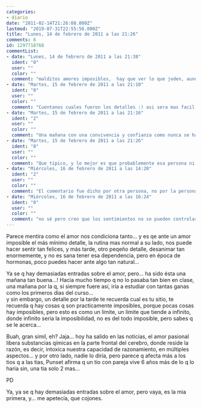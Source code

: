 ```yaml
---
categories:
- diario
date: "2011-02-14T21:26:08.000Z"
lastmod: "2019-07-31T22:55:56.000Z"
title: "Lunes, 14 de febrero de 2011 a las 21:26"
comments: 6
id: 1297718768
commentList:
- date: "Lunes, 14 de febrero de 2011 a las 21:38"
  ident: "0"
  user: ""
  color: ""
  comment: "malditos amores imposibles,  hay que ver lo que joden, aunque por otra parte, que haríamos sin amores imposibles?"
- date: "Martes, 15 de febrero de 2011 a las 21:10"
  ident: "0"
  user: ""
  color: ""
  comment: "Cuentanos cuales fueron los detalles :) asi sera mas facil entender bien la historia"
- date: "Martes, 15 de febrero de 2011 a las 21:16"
  ident: "2"
  user: ""
  color: ""
  comment: "Una mañana con una convivencia y confianza como nunca se habia visto, y horas mas tarde un comentario te recuerda de forma rapida la cruda realidad, q nunca sereis nada, q largo y duro es el camino para ser algo mas q compañeros de clase, y q hagas lo q hagas jamás conseguiras lo q tu qerrías..."
- date: "Martes, 15 de febrero de 2011 a las 21:26"
  ident: "0"
  user: ""
  color: ""
  comment: "Que tipico, y lo mejor es que probablemente esa persona ni siquiera sea consciente del efecto de su frase..."
- date: "Miércoles, 16 de febrero de 2011 a las 14:20"
  ident: "2"
  user: ""
  color: ""
  comment: "El comentario fue dicho por otra persona, no por la persona en cuestión...   \n  \nY ya se xq pasa todo esto, hoy he visto algo nuevo:  \n  \n          Tiempo atrás fue formada una barrera para evitar estas cosas, un filtro que, si bien reconocia la atracción física, no dejaba pasar la atracción sentimental, no dejaba que nada fuese mas allá, pero...   \n          Pero despues de mucho tiempo la barrera habia sido olvidada y ha aparecido una grieta inconsciente, en un momento de debilidad la barrera ha hecho fallida por la presión acumulada y todo ello de forma silenciosa.  \n  \n          Encontrada la grieta se recuerda a la barrera, ya todo tiene sentido, y así,  el recuerdo de como levantarla de nuevo vuelve del subconsciente, y ahora es cuestión de controlar la grieta, y de cerrarla más tarde,  y de reforzar la barrera que permanecera firme indefinidamente, \"hasta q las posibilidades sean mas claras\", como desde el principio se pretendió."
- date: "Miércoles, 16 de febrero de 2011 a las 16:24"
  ident: "0"
  user: ""
  color: ""
  comment: "no sé pero creo que los sentimientos no se pueden controlar cual rio, de alguna manera u otra el agua seguirá su curso...   \ndiré la frase típica \'\'hay más peces en el mar\'\'"
---
```


Parece mentira como el amor nos condiciona tanto... y es qe ante un amor imposible el más mínimo detalle, la rutina mas normal a su lado, nos puede hacer sentir tan felices, y más tarde, otro peqeño detalle, desanimar tan enormemente, y no es sana tener esa dependencia, pero en época de hormonas, poco puedes hacer ante algo tan natural...  
  
Ya se q hay demasiadas entradas sobre el amor, pero... ha sido ésta una mañana tan buena...! Hacia mucho tiempo q no lo pasaba tan bien en clase, una mañana por la q, si siempre fuere así, iría a estudiar con tantas ganas como los primeros dias del curso...    
y sin embargo, un detalle por la tarde te recuerda cual es tu sitio, te recuerda q hay cosas q son practicamente imposibles, porque pocas cosas hay imposibles, pero esto es como un límite, un límite que tiende a infinito, donde infinito seria la imposibilidad, no es del todo imposible, pero sabes q se le acerca...   
  
Buah, gran símil, eh? Jaja... hoy ha salido en las noticias, el amor pasional libera substancias qímicas en la parte frontal del cerebro, donde reside la razón, es decir, intoxica nuestra capacidad de razonamiento, en múltiples aspectos... y por otro lado, nadie lo diría, pero parece q afecta más a los tios q a las tias, Punset afirma q un tio con pareja vive 6 años más de lo q lo haria sin, una tia solo 2 mas...   
  
PD  
  
Ya, ya se q hay demasiadas entradas sobre el amor, pero vaya, es la mia primera, y... me apetecía, que cojones.